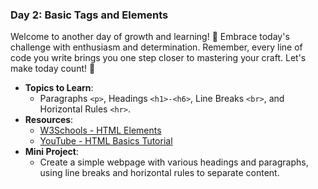 ### **Day 2: Basic Tags and Elements**

Welcome to another day of growth and learning! 🚀 Embrace today's challenge with enthusiasm and determination. Remember, every line of code you write brings you one step closer to mastering your craft. Let's make today count! 💪

- **Topics to Learn**:
  - Paragraphs `<p>`, Headings `<h1>-<h6>`, Line Breaks `<br>`, and Horizontal Rules `<hr>`.
- **Resources**:
  - [W3Schools - HTML Elements](https://www.w3schools.com/html/html_elements.asp)
  - [YouTube - HTML Basics Tutorial](https://www.youtube.com/watch?v=UB1O30fR-EE)
- **Mini Project**:
  - Create a simple webpage with various headings and paragraphs, using line breaks and horizontal rules to separate content.
